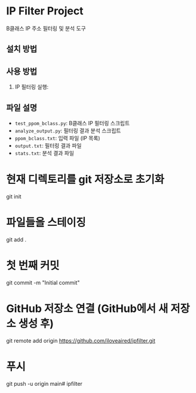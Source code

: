 # IP Filter Project

B클래스 IP 주소 필터링 및 분석 도구

## 설치 방법

## 사용 방법

1. IP 필터링 실행:

## 파일 설명

- `test_ppom_bclass.py`: B클래스 IP 필터링 스크립트
- `analyze_output.py`: 필터링 결과 분석 스크립트
- `ppom_bclass.txt`: 입력 파일 (IP 목록)
- `output.txt`: 필터링 결과 파일
- `stats.txt`: 분석 결과 파일


# 현재 디렉토리를 git 저장소로 초기화
git init

# 파일들을 스테이징
git add .

# 첫 번째 커밋
git commit -m "Initial commit"

# GitHub 저장소 연결 (GitHub에서 새 저장소 생성 후)
git remote add origin https://github.com/iloveaired/ipfilter.git

# 푸시
git push -u origin main#   i p f i l t e r  
 